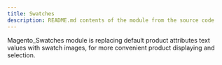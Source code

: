 ```yaml
---
title: Swatches
description: README.md contents of the module from the source code
---
```


Magento_Swatches module is replacing default product attributes text values with swatch images, for more convenient product displaying and selection.
